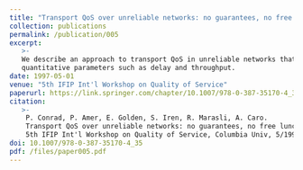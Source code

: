 ```yaml
---
title: "Transport QoS over unreliable networks: no guarantees, no free lunch!" 
collection: publications
permalink: /publication/005
excerpt:
   >-
   We describe an approach to transport QoS in unreliable networks that focuses on tradeoffs rather than guarantees. In particular, we investigate tradeoffs between qualitative QoS parameters such as order and reliability, and
   quantitative parameters such as delay and throughput. 
date: 1997-05-01
venue: "5th IFIP Int'l Workshop on Quality of Service"
paperurl: https://link.springer.com/chapter/10.1007/978-0-387-35170-4_35
citation:
   >-
    P. Conrad, P. Amer, E. Golden, S. Iren, R. Marasli, A. Caro.
    Transport QoS over unreliable networks: no guarantees, no free lunch!
    5th IFIP Int'l Workshop on Quality of Service, Columbia Univ, 5/1997, pp. 315-318.
doi: 10.1007/978-0-387-35170-4_35
pdf: /files/paper005.pdf
---
```


